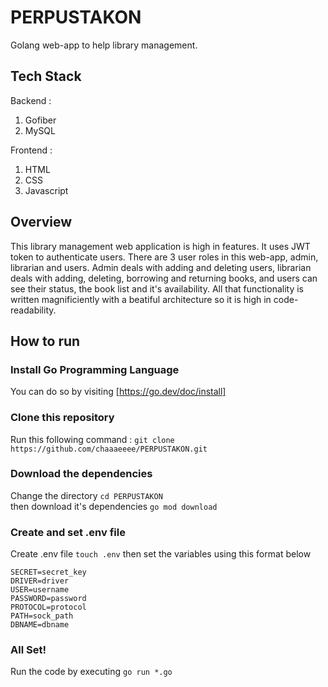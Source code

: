# PERPUSTAKON

Golang web-app to help library management.

## Tech Stack

Backend :

1. Gofiber
2. MySQL

Frontend :

1. HTML
2. CSS
3. Javascript

## Overview

This library management web application is high in features. It uses JWT token to authenticate users. There are 3 user roles in this web-app, admin, librarian and users. Admin deals with adding and deleting users, librarian deals with adding, deleting, borrowing and returning books, and users can see their status, the book list and it's availability. All that functionality is written magnificiently with a beatiful architecture so it is high in code-readability.

## How to run

### Install Go Programming Language

You can do so by visiting [https://go.dev/doc/install]

### Clone this repository

Run this following command : `git clone https://github.com/chaaaeeee/PERPUSTAKON.git`

### Download the dependencies

Change the directory `cd PERPUSTAKON`  
then download it's dependencies `go mod download`

### Create and set .env file

Create .env file `touch .env` then set the variables using this format below

```
SECRET=secret_key
DRIVER=driver
USER=username
PASSWORD=password
PROTOCOL=protocol
PATH=sock_path
DBNAME=dbname
```

### All Set!

Run the code by executing
`go run *.go`
